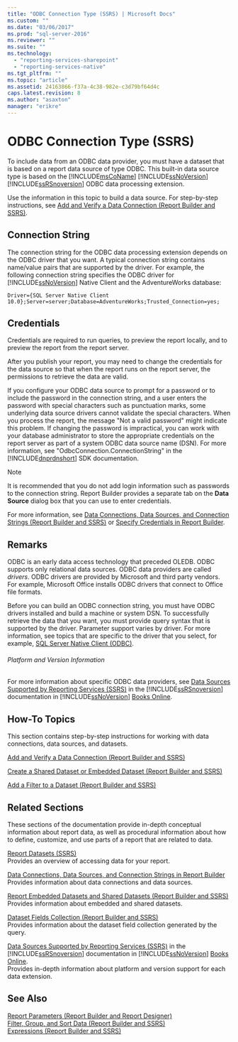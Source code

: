 ```yaml
---
title: "ODBC Connection Type (SSRS) | Microsoft Docs"
ms.custom: ""
ms.date: "03/06/2017"
ms.prod: "sql-server-2016"
ms.reviewer: ""
ms.suite: ""
ms.technology: 
  - "reporting-services-sharepoint"
  - "reporting-services-native"
ms.tgt_pltfrm: ""
ms.topic: "article"
ms.assetid: 24163866-f37a-4c38-982e-c3d79bf64d4c
caps.latest.revision: 8
ms.author: "asaxton"
manager: "erikre"
---
```

# ODBC Connection Type (SSRS)
  To include data from an ODBC data provider, you must have a dataset that is based on a report data source of type ODBC. This built-in data source type is based on the [!INCLUDE[msCoName](../../advanced-analytics/r-services/tutorials/includes/msconame-md.md)] [!INCLUDE[ssNoVersion](../../advanced-analytics/r-services/includes/ssnoversion-md.md)] [!INCLUDE[ssRSnoversion](../../advanced-analytics/r-services/includes/ssrsnoversion-md.md)] ODBC data processing extension.  
  
 Use the information in this topic to build a data source. For step-by-step instructions, see [Add and Verify a Data Connection &#40;Report Builder and SSRS&#41;](../../reporting-services/report-data/add-and-verify-a-data-connection-report-builder-and-ssrs.md).  
  
##  <a name="Connection"></a> Connection String  
 The connection string for the ODBC data processing extension depends on the ODBC driver that you want. A typical connection string contains name/value pairs that are supported by the driver. For example, the following connection string specifies the ODBC driver for [!INCLUDE[ssNoVersion](../../advanced-analytics/r-services/includes/ssnoversion-md.md)] Native Client and the AdventureWorks database:  
  
```  
Driver={SQL Server Native Client 10.0};Server=server;Database=AdventureWorks;Trusted_Connection=yes;  
```  
  
  
##  <a name="Credentials"></a> Credentials  
 Credentials are required to run queries, to preview the report locally, and to preview the report from the report server.  
  
 After you publish your report, you may need to change the credentials for the data source so that when the report runs on the report server, the permissions to retrieve the data are valid.  
  
 If you configure your ODBC data source to prompt for a password or to include the password in the connection string, and a user enters the password with special characters such as punctuation marks, some underlying data source drivers cannot validate the special characters. When you process the report, the message "Not a valid password" might indicate this problem. If changing the password is impractical, you can work with your database administrator to store the appropriate credentials on the report server as part of a system ODBC data source name (DSN). For more information, see "OdbcConnection.ConnectionString" in the [!INCLUDE[dnprdnshort](../../analysis-services/multidimensional-models/includes/dnprdnshort-md.md)] SDK documentation.  
  
> [!NOTE]  
>  It is recommended that you do not add login information such as passwords to the connection string. Report Builder provides a separate tab on the **Data Source** dialog box that you can use to enter credentials.  
  
 For more information, see [Data Connections, Data Sources, and Connection Strings &#40;Report Builder and SSRS&#41;](../../reporting-services/report-data/data-connections-data-sources-and-connection-strings-report-builder-and-ssrs.md) or [Specify Credentials in Report Builder](http://msdn.microsoft.com/library/7412ce68-aece-41c0-8c37-76a0e54b6b53).  
  
  
##  <a name="Remarks"></a> Remarks  
 ODBC is an early data access technology that preceded OLEDB. ODBC supports only relational data sources. ODBC data providers are called *drivers*. ODBC drivers are provided by Microsoft and third party vendors. For example, Microsoft Office installs ODBC drivers that connect to Office file formats.  
  
 Before you can build an ODBC connection string, you must have ODBC drivers installed and build a machine or system DSN. To successfully retrieve the data that you want, you must provide query syntax that is supported by the driver. Parameter support varies by driver. For more information, see topics that are specific to the driver that you select, for example, [SQL Server Native Client &#40;ODBC&#41;](../../relational-databases/native-client/odbc/sql-server-native-client-odbc.md).  
  
###### Platform and Version Information  
 For more information about specific ODBC data providers, see [Data Sources Supported by Reporting Services &#40;SSRS&#41;](../../reporting-services/report-data/data-sources-supported-by-reporting-services-ssrs.md) in the [!INCLUDE[ssRSnoversion](../../advanced-analytics/r-services/includes/ssrsnoversion-md.md)] documentation in [!INCLUDE[ssNoVersion](../../advanced-analytics/r-services/includes/ssnoversion-md.md)] [Books Online](http://go.microsoft.com/fwlink/?linkid=121312).  
  
  
##  <a name="HowTo"></a> How-To Topics  
 This section contains step-by-step instructions for working with data connections, data sources, and datasets.  
  
 [Add and Verify a Data Connection &#40;Report Builder and SSRS&#41;](../../reporting-services/report-data/add-and-verify-a-data-connection-report-builder-and-ssrs.md)  
  
 [Create a Shared Dataset or Embedded Dataset &#40;Report Builder and SSRS&#41;](../../reporting-services/report-data/create-a-shared-dataset-or-embedded-dataset-report-builder-and-ssrs.md)  
  
 [Add a Filter to a Dataset &#40;Report Builder and SSRS&#41;](../../reporting-services/report-data/add-a-filter-to-a-dataset-report-builder-and-ssrs.md)  
  
  
##  <a name="Related"></a> Related Sections  
 These sections of the documentation provide in-depth conceptual information about report data, as well as procedural information about how to define, customize, and use parts of a report that are related to data.  
  
 [Report Datasets &#40;SSRS&#41;](../../reporting-services/report-data/report-datasets-ssrs.md)  
 Provides an overview of accessing data for your report.  
  
 [Data Connections, Data Sources, and Connection Strings in Report Builder](http://msdn.microsoft.com/library/7e103637-4371-43d7-821c-d269c2cc1b34)  
 Provides information about data connections and data sources.  
  
 [Report Embedded Datasets and Shared Datasets &#40;Report Builder and SSRS&#41;](../../reporting-services/report-data/report-embedded-datasets-and-shared-datasets-report-builder-and-ssrs.md)  
 Provides information about embedded and shared datasets.  
  
 [Dataset Fields Collection &#40;Report Builder and SSRS&#41;](../../reporting-services/report-data/dataset-fields-collection-report-builder-and-ssrs.md)  
 Provides information about the dataset field collection generated by the query.  
  
 [Data Sources Supported by Reporting Services &#40;SSRS&#41;](../../reporting-services/report-data/data-sources-supported-by-reporting-services-ssrs.md) in the [!INCLUDE[ssRSnoversion](../../advanced-analytics/r-services/includes/ssrsnoversion-md.md)] documentation in [!INCLUDE[ssNoVersion](../../advanced-analytics/r-services/includes/ssnoversion-md.md)] [Books Online](http://go.microsoft.com/fwlink/?linkid=121312).  
 Provides in-depth information about platform and version support for each data extension.  
  
  
## See Also  
 [Report Parameters &#40;Report Builder and Report Designer&#41;](../../reporting-services/report-design/report-parameters-report-builder-and-report-designer.md)   
 [Filter, Group, and Sort Data &#40;Report Builder and SSRS&#41;](../../reporting-services/report-design/filter-group-and-sort-data-report-builder-and-ssrs.md)   
 [Expressions &#40;Report Builder and SSRS&#41;](../../reporting-services/report-design/expressions-report-builder-and-ssrs.md)  
  
  